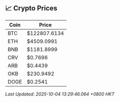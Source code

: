 ## 📈 Crypto Prices

| Coin | Price |
| ---- | ----- |
| BTC | $122807.6134 |
| ETH | $4509.0991 |
| BNB | $1181.8999 |
| CRV | $0.7696 |
| ARB | $0.4439 |
| OKB | $230.9492 |
| DOGE | $0.2541 |

_Last Updated: 2025-10-04 13:29:46.064 +0800 HKT_